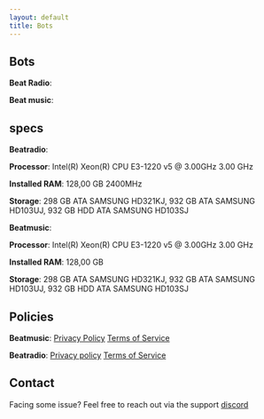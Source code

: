 ```yaml
---
layout: default
title: Bots
---
```

## Bots 
**Beat Radio**:

**Beat music**:

## specs
**Beatradio**:

**Processor**:	Intel(R) Xeon(R) CPU E3-1220 v5 @ 3.00GHz   3.00 GHz

**Installed RAM**:	128,00 GB 2400MHz

**Storage**:	298 GB ATA SAMSUNG HD321KJ, 932 GB ATA SAMSUNG HD103UJ, 932 GB HDD ATA SAMSUNG HD103SJ

**Beatmusic**:

**Processor**:	Intel(R) Xeon(R) CPU E3-1220 v5 @ 3.00GHz   3.00 GHz

**Installed RAM**:	128,00 GB 

**Storage**:	298 GB ATA SAMSUNG HD321KJ, 932 GB ATA SAMSUNG HD103UJ, 932 GB HDD ATA SAMSUNG HD103SJ

## Policies

**Beatmusic**: [Privacy Policy](https://ikstokie1.github.io/bots/beat-music/Privacy%20Policy/) [Terms of Service](https://ikstokie1.github.io/bots/beat-music/Terms%20of%20Service/)

**Beatradio**: [Privacy policy](https://ikstokie1.github.io/bots/Beat-radio/Privacy%20Policy/) [Terms of Service](https://ikstokie1.github.io/bots/Beat-radio/Terms%20of%20Service/)

## Contact
Facing some issue?
Feel free to reach out via the support [discord](https://discord.gg/TtQU469mRf)

